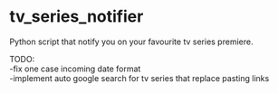 # tv_series_notifier

Python script that notify you on your favourite tv series premiere.


TODO:  
-fix one case incoming date format  
-implement auto google search for tv series that replace pasting links


